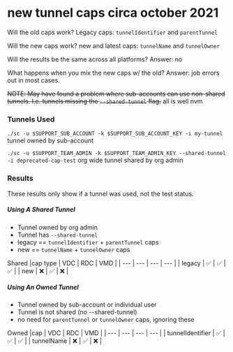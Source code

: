 # new tunnel caps circa october 2021
Will the old caps work? 
Legacy caps: `tunnelIdentifier` and `parentTunnel`

Will the new caps work? 
new and latest caps: `tunnelName` and `tunnelOwner`

Will the results be the same across all platforms?
Answer: no

What happens when you mix the new caps w/ the old?
Answer: job errors out in most cases.

~~NOTE: May have found a problem where sub-accounts can use non-shared tunnels. I.e. tunnels missing the `--shared-tunnel` flag.~~ all is well nvm

### Tunnels Used
`./sc -u $SUPPORT_SUB_ACCOUNT -k $SUPPORT_SUB_ACCOUNT_KEY -i my-tunnel` tunnel owned by sub-account

`./sc -u $SUPPORT_TEAM_ADMIN -k $SUPPORT_TEAM_ADMIN_KEY --shared-tunnel -i deprecated-cap-test` org wide tunnel shared by org admin



### Results
These results only show if a tunnel was used, not the test status.

##### Using A  Shared Tunnel
- Tunnel owned by org admin
- Tunnel has `--shared-tunnel`
- legacy == `tunnelIdentifier` + `parentTunnel` caps
- new == `tunnelName` + `tunnelOwner` caps

Shared
|cap type | VDC | RDC | VMD |
| --- | --- | --- | --- |
| legacy | :white_check_mark: | :white_check_mark: | :white_check_mark: |
| new | :x: | :white_check_mark: | :x: |


##### Using An Owned Tunnel
- Tunnel owned by sub-account or individual user
- Tunnel is not shared (no --shared-tunnel)
- no need for `parentTunnel` or `tunnelOwner` caps, ignoring these

Owned
|cap | VDC | RDC | VMD |
| --- | --- | --- | --- |
| tunnelIdentifier | :white_check_mark: | :white_check_mark: | :white_check_mark: |
| tunnelName | :x: | :white_check_mark: | :x: |
